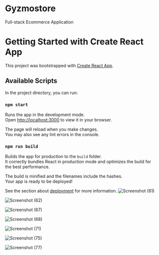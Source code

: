 # Gyzmostore
Full-stack Ecommerce Application

# Getting Started with Create React App

This project was bootstrapped with [Create React App](https://github.com/facebook/create-react-app).

## Available Scripts

In the project directory, you can run:

### `npm start`

Runs the app in the development mode.\
Open [http://localhost:3000](http://localhost:3000) to view it in your browser.

The page will reload when you make changes.\
You may also see any lint errors in the console.



### `npm run build`

Builds the app for production to the `build` folder.\
It correctly bundles React in production mode and optimizes the build for the best performance.

The build is minified and the filenames include the hashes.\
Your app is ready to be deployed!

See the section about [deployment](https://facebook.github.io/create-react-app/docs/deployment) for more information.
![Screenshot (61)](https://github.com/Aayush0403/Gyzmostore/assets/91247608/c0d1ab0e-5026-47c0-b38a-ceb5266ae408)



![Screenshot (62)](https://github.com/Aayush0403/Gyzmostore/assets/91247608/2baff47b-8e6c-445f-8844-8c999ff0dc71)


![Screenshot (67)](https://github.com/Aayush0403/Gyzmostore/assets/91247608/369c25a8-44d3-44f9-b352-b54fed5ec36d)


![Screenshot (68)](https://github.com/Aayush0403/Gyzmostore/assets/91247608/07f2ffc6-dcc8-4f36-859e-1490f91eba8e)

![Screenshot (71)](https://github.com/Aayush0403/Gyzmostore/assets/91247608/a441c5ea-3a9b-4b27-ac24-7b2eaeeb9c71)

![Screenshot (75)](https://github.com/Aayush0403/Gyzmostore/assets/91247608/84c8966b-2fc6-4c09-88f4-17926660767b)

![Screenshot (77)](https://github.com/Aayush0403/Gyzmostore/assets/91247608/dbd5a183-46b3-4f57-8ccd-8f1734ffd16e)
